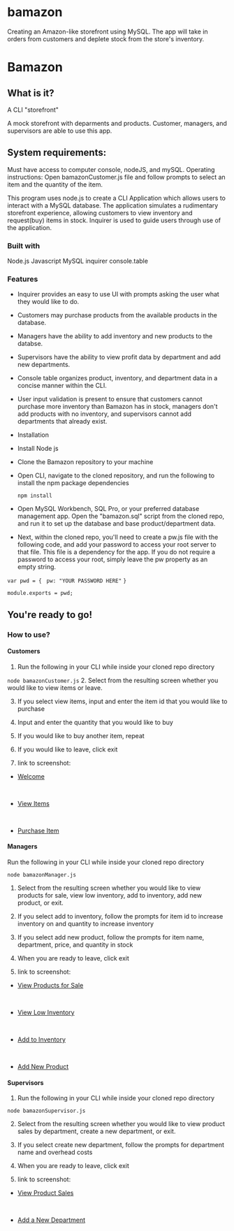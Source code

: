 # bamazon
Creating an Amazon-like storefront using MySQL. The app will take in orders from customers and deplete stock from the store's inventory. 

# Bamazon

## What is it?

A CLI "storefront"

A mock storefront with deparments and products.  Customer, managers, and supervisors are able to use this app.



## System requirements: 
Must have access to computer console, nodeJS, and mySQL. Operating instructions: Open bamazonCustomer.js file and follow prompts to select an item and the quantity of the item.

This program uses node.js to create a CLI Application which allows users to interact with a MySQL database.  The application simulates a rudimentary storefront experience, allowing customers to view inventory and request(buy) items in stock.  Inquirer is used to guide users through use of the application.

### Built with

Node.js
Javascript
MySQL
inquirer
console.table

### Features
- Inquirer provides an easy to use UI with prompts asking the user what they would like to do.
- Customers may purchase products from the available products in the database.
- Managers have the ability to add inventory and new products to the databse.
- Supervisors have the ability to view profit data by department and add new departments.
- Console table organizes product, inventory, and department data in a concise manner within the CLI.
- User input validation is present to ensure that customers cannot purchase more inventory than Bamazon has in stock, managers don't add products with no inventory, and supervisors cannot add departments that already exist.
- Installation
-   Install Node js

- Clone the Bamazon repository to your machine

- Open CLI, navigate to the cloned repository, and run the following to install the npm package dependencies

  ```npm install```
- Open MySQL Workbench, SQL Pro, or your preferred database management app. Open the "bamazon.sql" script from the cloned repo, and run it to set up the database and base product/department data.

- Next, within the cloned repo, you'll need to create a pw.js file with the following code, and add your password to access your root server to that file. This file is a dependency for the app. If you do not require a password to access your root, simply leave the pw property as an empty string.

```var pwd = {```
```	pw: "YOUR PASSWORD HERE"```
```}```
	
```module.exports = pwd;```



## You're ready to go!

### How to use?

#### Customers

1. Run the following in your CLI while inside your cloned repo directory

  ```node bamazonCustomer.js```
2. Select from the resulting screen whether you would like to view items or leave.

3. If you select view items, input and enter the item id that you would like to purchase

4. Input and enter the quantity that you would like to buy

5. If you would like to buy another item, repeat

6. If you would like to leave, click exit

7. link to screenshot:

- [Welcome](https://github.com/slsmi285/bamazon/blob/master/images/bamazonCust_welcome.PNG)

<br>

- [View Items](https://github.com/slsmi285/bamazon/blob/master/images/bamazonCust_welcome.PNG)

<br>

- [Purchase Item](https://github.com/slsmi285/bamazon/blob/master/images/bamazonCust_view-items.PNG)

#### Managers


Run the following in your CLI while inside your cloned repo directory

  ```node bamazonManager.js```
1. Select from the resulting screen whether you would like to view products for sale, view low inventory, add to inventory, add new product, or exit.

2. If you select add to inventory, follow the prompts for item id to increase inventory on and quantity to increase inventory

3. If you select add new product, follow the prompts for item name, department, price, and quantity in stock

4. When you are ready to leave, click exit

5. link to screenshot: 

- [View Products for Sale](https://github.com/slsmi285/bamazon/blob/master/images/bamazonMgr_view-prods.PNG)

<br>

- [View Low Inventory](https://github.com/slsmi285/bamazon/blob/master/images/bamazonMgr_invent.PNG)

<br>

- [Add to Inventory](https://github.com/slsmi285/bamazon/blob/master/images/bamazonMgr_add-to-inventory.PNG)

<br>

- [Add New Product](https://github.com/slsmi285/bamazon/blob/master/images/bamazonMgr_add-to-newprod.PNG)

#### Supervisors

1. Run the following in your CLI while inside your cloned repo directory

  ```node bamazonSupervisor.js```
  
2. Select from the resulting screen whether you would like to view product sales by department, create a new department, or exit.

3. If you select create new department, follow the prompts for department name and overhead costs

4. When you are ready to leave, click exit

5. link to screenshot: 

- [View Product Sales](https://github.com/slsmi285/bamazon/blob/master/images/bamazonSpvr_view-prod-sales.PNG)

<br>

- [Add a New Department](https://github.com/slsmi285/bamazon/blob/master/images/bamazonSpvr_add-new-depart.PNG)



